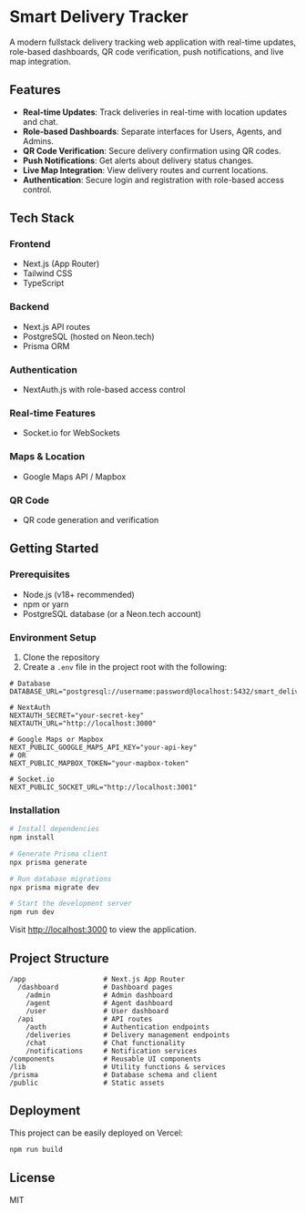 # Smart Delivery Tracker

A modern fullstack delivery tracking web application with real-time updates, role-based dashboards, QR code verification, push notifications, and live map integration.

## Features

- **Real-time Updates**: Track deliveries in real-time with location updates and chat.
- **Role-based Dashboards**: Separate interfaces for Users, Agents, and Admins.
- **QR Code Verification**: Secure delivery confirmation using QR codes.
- **Push Notifications**: Get alerts about delivery status changes.
- **Live Map Integration**: View delivery routes and current locations.
- **Authentication**: Secure login and registration with role-based access control.

## Tech Stack

### Frontend
- Next.js (App Router)
- Tailwind CSS
- TypeScript

### Backend
- Next.js API routes
- PostgreSQL (hosted on Neon.tech)
- Prisma ORM

### Authentication
- NextAuth.js with role-based access control

### Real-time Features
- Socket.io for WebSockets

### Maps & Location
- Google Maps API / Mapbox

### QR Code
- QR code generation and verification

## Getting Started

### Prerequisites
- Node.js (v18+ recommended)
- npm or yarn
- PostgreSQL database (or a Neon.tech account)

### Environment Setup
1. Clone the repository
2. Create a `.env` file in the project root with the following:

```env
# Database
DATABASE_URL="postgresql://username:password@localhost:5432/smart_delivery_db"

# NextAuth
NEXTAUTH_SECRET="your-secret-key"
NEXTAUTH_URL="http://localhost:3000"

# Google Maps or Mapbox
NEXT_PUBLIC_GOOGLE_MAPS_API_KEY="your-api-key"
# OR
NEXT_PUBLIC_MAPBOX_TOKEN="your-mapbox-token"

# Socket.io
NEXT_PUBLIC_SOCKET_URL="http://localhost:3001"
```

### Installation

```bash
# Install dependencies
npm install

# Generate Prisma client
npx prisma generate

# Run database migrations
npx prisma migrate dev

# Start the development server
npm run dev
```

Visit [http://localhost:3000](http://localhost:3000) to view the application.

## Project Structure

```
/app                   # Next.js App Router
  /dashboard           # Dashboard pages
    /admin             # Admin dashboard
    /agent             # Agent dashboard
    /user              # User dashboard
  /api                 # API routes
    /auth              # Authentication endpoints
    /deliveries        # Delivery management endpoints
    /chat              # Chat functionality
    /notifications     # Notification services
/components            # Reusable UI components
/lib                   # Utility functions & services
/prisma                # Database schema and client
/public                # Static assets
```

## Deployment

This project can be easily deployed on Vercel:

```bash
npm run build
```

## License

MIT
